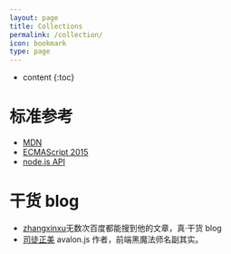 ```yaml
---
layout: page
title: Collections
permalink: /collection/
icon: bookmark
type: page
---
```


* content
{:toc}

# 标准参考

- [MDN](https://developer.mozilla.org/en-US/)
- [ECMAScript 2015](http://www.ecma-international.org/ecma-262/6.0/)
- [node.js API](https://nodejs.org/dist/latest-v8.x/docs/api/)

# 干货 blog

- [zhangxinxu](http://www.zhangxinxu.com/wordpress/)无数次百度都能搜到他的文章，真·干货 blog
- [司徒正美](http://www.cnblogs.com/rubylouvre/) avalon.js 作者，前端黑魔法师名副其实。